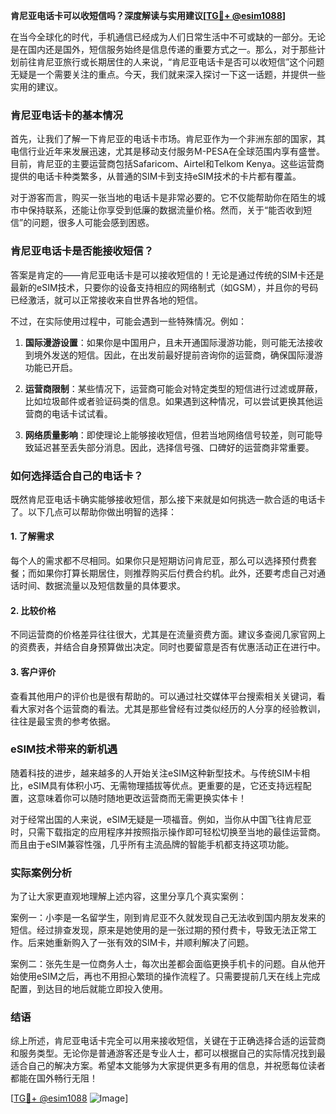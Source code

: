 **肯尼亚电话卡可以收短信吗？深度解读与实用建议[[TG💪+ @esim1088](https://t.me/s/esim1088)]**

在当今全球化的时代，手机通信已经成为人们日常生活中不可或缺的一部分。无论是在国内还是国外，短信服务始终是信息传递的重要方式之一。那么，对于那些计划前往肯尼亚旅行或长期居住的人来说，“肯尼亚电话卡是否可以收短信”这个问题无疑是一个需要关注的重点。今天，我们就来深入探讨一下这一话题，并提供一些实用的建议。

### 肯尼亚电话卡的基本情况

首先，让我们了解一下肯尼亚的电话卡市场。肯尼亚作为一个非洲东部的国家，其电信行业近年来发展迅速，尤其是移动支付服务M-PESA在全球范围内享有盛誉。目前，肯尼亚的主要运营商包括Safaricom、Airtel和Telkom Kenya。这些运营商提供的电话卡种类繁多，从普通的SIM卡到支持eSIM技术的卡片都有覆盖。

对于游客而言，购买一张当地的电话卡是非常必要的。它不仅能帮助你在陌生的城市中保持联系，还能让你享受到低廉的数据流量价格。然而，关于“能否收到短信”的问题，很多人可能会感到困惑。

### 肯尼亚电话卡是否能接收短信？

答案是肯定的——肯尼亚电话卡是可以接收短信的！无论是通过传统的SIM卡还是最新的eSIM技术，只要你的设备支持相应的网络制式（如GSM），并且你的号码已经激活，就可以正常接收来自世界各地的短信。

不过，在实际使用过程中，可能会遇到一些特殊情况。例如：

1. **国际漫游设置**：如果你是中国用户，且未开通国际漫游功能，则可能无法接收到境外发送的短信。因此，在出发前最好提前咨询你的运营商，确保国际漫游功能已开启。
   
2. **运营商限制**：某些情况下，运营商可能会对特定类型的短信进行过滤或屏蔽，比如垃圾邮件或者验证码类的信息。如果遇到这种情况，可以尝试更换其他运营商的电话卡试试看。

3. **网络质量影响**：即使理论上能够接收短信，但若当地网络信号较差，则可能导致延迟甚至丢失部分消息。因此，选择信号强、口碑好的运营商非常重要。

### 如何选择适合自己的电话卡？

既然肯尼亚电话卡确实能够接收短信，那么接下来就是如何挑选一款合适的电话卡了。以下几点可以帮助你做出明智的选择：

#### 1. 了解需求
每个人的需求都不尽相同。如果你只是短期访问肯尼亚，那么可以选择预付费套餐；而如果你打算长期居住，则推荐购买后付费合约机。此外，还要考虑自己对通话时间、数据流量以及短信数量的具体要求。

#### 2. 比较价格
不同运营商的价格差异往往很大，尤其是在流量资费方面。建议多查阅几家官网上的资费表，并结合自身预算做出决定。同时也要留意是否有优惠活动正在进行中。

#### 3. 客户评价
查看其他用户的评价也是很有帮助的。可以通过社交媒体平台搜索相关关键词，看看大家对各个运营商的看法。尤其是那些曾经有过类似经历的人分享的经验教训，往往是最宝贵的参考依据。

### eSIM技术带来的新机遇

随着科技的进步，越来越多的人开始关注eSIM这种新型技术。与传统SIM卡相比，eSIM具有体积小巧、无需物理插拔等优点。更重要的是，它还支持远程配置，这意味着你可以随时随地更改运营商而无需更换实体卡！

对于经常出国的人来说，eSIM无疑是一项福音。例如，当你从中国飞往肯尼亚时，只需下载指定的应用程序并按照指示操作即可轻松切换至当地的最佳运营商。而且由于eSIM兼容性强，几乎所有主流品牌的智能手机都支持这项功能。

### 实际案例分析

为了让大家更直观地理解上述内容，这里分享几个真实案例：

案例一：小李是一名留学生，刚到肯尼亚不久就发现自己无法收到国内朋友发来的短信。经过排查发现，原来是她使用的是一张过期的预付费卡，导致无法正常工作。后来她重新购入了一张有效的SIM卡，并顺利解决了问题。

案例二：张先生是一位商务人士，每次出差都会面临更换手机卡的问题。自从他开始使用eSIM之后，再也不用担心繁琐的操作流程了。只需要提前几天在线上完成配置，到达目的地后就能立即投入使用。

### 结语

综上所述，肯尼亚电话卡完全可以用来接收短信，关键在于正确选择合适的运营商和服务类型。无论你是普通游客还是专业人士，都可以根据自己的实际情况找到最适合自己的解决方案。希望本文能够为大家提供更多有用的信息，并祝愿每位读者都能在国外畅行无阻！

[[TG💪+ @esim1088](https://t.me/s/esim1088) ![Image](https://i.postimg.cc/4NQfJmqS/Snipaste-2025-05-13-00-14-12.png)]